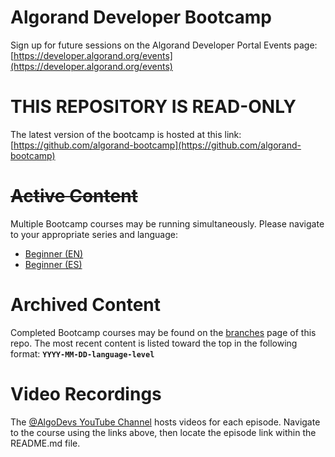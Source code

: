 # Algorand Developer Bootcamp
Sign up for future sessions on the Algorand Developer Portal Events page: [https://developer.algorand.org/events](https://developer.algorand.org/events)

# THIS REPOSITORY IS READ-ONLY
The latest version of the bootcamp is hosted at this link: [https://github.com/algorand-bootcamp](https://github.com/algorand-bootcamp)

# ~~Active Content~~
Multiple Bootcamp courses may be running simultaneously. Please navigate to your appropriate series and language:
-	[Beginner (EN)](beginner-en/README.md)
-	[Beginner (ES)](beginner-es/README.md)

# Archived Content
Completed Bootcamp courses may be found on the [branches]( https://github.com/algorand-devrel/bootcamp/branches) page of this repo. The most recent content is listed toward the top in the following format:
**`YYYY-MM-DD-language-level`**

# Video Recordings
The [@AlgoDevs YouTube Channel](https://youtube.com/@AlgoDevs) hosts videos for each episode. Navigate to the course using the links above, then locate the episode link within the README.md file.
